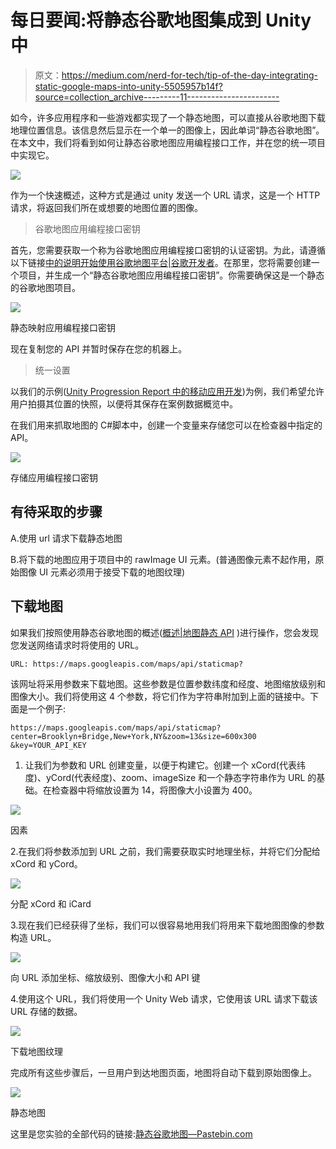# 每日要闻:将静态谷歌地图集成到 Unity 中

> 原文：<https://medium.com/nerd-for-tech/tip-of-the-day-integrating-static-google-maps-into-unity-5505957b14f?source=collection_archive---------11----------------------->

如今，许多应用程序和一些游戏都实现了一个静态地图，可以直接从谷歌地图下载地理位置信息。该信息然后显示在一个单一的图像上，因此单词“静态谷歌地图”。在本文中，我们将看到如何让静态谷歌地图应用编程接口工作，并在您的统一项目中实现它。

![](img/8d93da8d14dde31110060929d5b0237e.png)

作为一个快速概述，这种方式是通过 unity 发送一个 URL 请求，这是一个 HTTP 请求，将返回我们所在或想要的地图位置的图像。

> 谷歌地图应用编程接口密钥

首先，您需要获取一个称为谷歌地图应用编程接口密钥的认证密钥。为此，请遵循以下链接[中的说明开始使用谷歌地图平台|谷歌开发者](https://developers.google.com/maps/gmp-get-started)。在那里，您将需要创建一个项目，并生成一个“静态谷歌地图应用编程接口密钥”。你需要确保这是一个静态的谷歌地图项目。

![](img/59b6f04052124ad8e25ec768e792b768.png)

静态映射应用编程接口密钥

现在复制您的 API 并暂时保存在您的机器上。

> 统一设置

以我们的示例([Unity Progression Report 中的移动应用开发](https://aws.plainenglish.io/mobile-apps-development-in-unity-progression-report-2-1be62611dcaa))为例，我们希望允许用户拍摄其位置的快照，以便将其保存在案例数据概览中。

在我们用来抓取地图的 C#脚本中，创建一个变量来存储您可以在检查器中指定的 API。

![](img/ad65964c7a454c696990e338097dbdb6.png)

存储应用编程接口密钥

## 有待采取的步骤

A.使用 url 请求下载静态地图

B.将下载的地图应用于项目中的 rawImage UI 元素。(普通图像元素不起作用，原始图像 UI 元素必须用于接受下载的地图纹理)

## 下载地图

如果我们按照使用静态谷歌地图的概述([概述|地图静态 API](https://developers.google.com/maps/documentation/maps-static/overview) )进行操作，您会发现您发送网络请求时将使用的 URL。

```
URL: https://maps.googleapis.com/maps/api/staticmap?
```

该网址将采用参数来下载地图。这些参数是位置参数纬度和经度、地图缩放级别和图像大小。我们将使用这 4 个参数，将它们作为字符串附加到上面的链接中。下面是一个例子:

```
https://maps.googleapis.com/maps/api/staticmap?center=Brooklyn+Bridge,New+York,NY&zoom=13&size=600x300
&key=YOUR_API_KEY
```

1.  让我们为参数和 URL 创建变量，以便于构建它。创建一个 xCord(代表纬度)、yCord(代表经度)、zoom、imageSize 和一个静态字符串作为 URL 的基础。在检查器中将缩放设置为 14，将图像大小设置为 400。

![](img/bc854ac9f9d2eaaeea31e85fcfb155eb.png)

因素

2.在我们将参数添加到 URL 之前，我们需要获取实时地理坐标，并将它们分配给 xCord 和 yCord。

![](img/3e722ac0f010e85a13b056774b50efa4.png)

分配 xCord 和 iCard

3.现在我们已经获得了坐标，我们可以很容易地用我们将用来下载地图图像的参数构造 URL。

![](img/d15bd4619c68cba3061aba7ae07d7243.png)

向 URL 添加坐标、缩放级别、图像大小和 API 键

4.使用这个 URL，我们将使用一个 Unity Web 请求，它使用该 URL 请求下载该 URL 存储的数据。

![](img/0a03646a20d52bd099bc57546670eb4e.png)

下载地图纹理

完成所有这些步骤后，一旦用户到达地图页面，地图将自动下载到原始图像上。

![](img/13122dc5f63672a48f0001469205b457.png)

静态地图

这里是您实验的全部代码的链接:[静态谷歌地图—Pastebin.com](https://pastebin.com/SaR2pC8R)